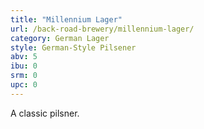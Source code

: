 ```yaml
---
title: "Millennium Lager"
url: /back-road-brewery/millennium-lager/
category: German Lager
style: German-Style Pilsener
abv: 5
ibu: 0
srm: 0
upc: 0
---
```

A classic pilsner.
